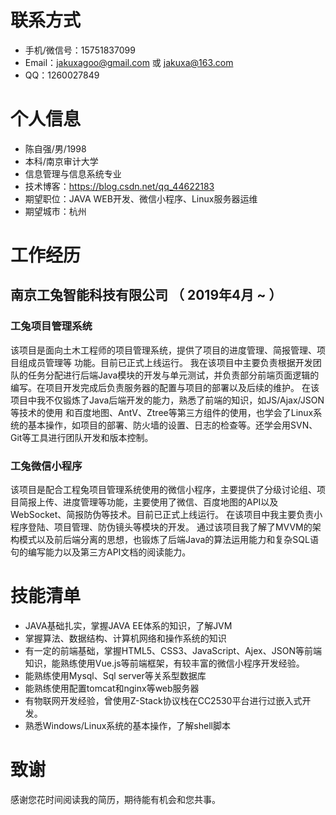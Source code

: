 
# 联系方式

- 手机/微信号：15751837099
- Email：jakuxagoo@gmail.com  或  jakuxa@163.com
- QQ：1260027849

# 个人信息

 - 陈自强/男/1998 
 - 本科/南京审计大学
 - 信息管理与信息系统专业 
 - 技术博客：https://blog.csdn.net/qq_44622183
 - 期望职位：JAVA WEB开发、微信小程序、Linux服务器运维
 - 期望城市：杭州

# 工作经历

## 南京工兔智能科技有限公司 （ 2019年4月 ~ ）

### 工兔项目管理系统
该项⽬是⾯向⼟⽊⼯程师的项⽬管理系统，提供了项⽬的进度管理、简报管理、项⽬组成员管理等 功能。⽬前已正式上线运⾏。 我在该项⽬中主要负责根据开发团队的任务分配进⾏后端Java模块的开发与单元测试，并负责部分前端⻚⾯逻辑的编写。在项⽬开发完成后负责服务器的配置与项⽬的部署以及后续的维护。 在该项⽬中我不仅锻炼了Java后端开发的能⼒，熟悉了前端的知识，如JS/Ajax/JSON等技术的使⽤ 和百度地图、AntV、Ztree等第三⽅组件的使⽤，也学会了Linux系统的基本操作，如项⽬的部署、防⽕墙的设置、⽇志的检查等。还学会⽤SVN、Git等⼯具进⾏团队开发和版本控制。
### 工兔微信小程序
该项⽬是配合⼯程兔项⽬管理系统使⽤的微信⼩程序，主要提供了分级讨论组、项⽬简报上传、进度管理等功能，主要使⽤了微信、百度地图的API以及WebSocket、简报防伪等技术。⽬前已正式上线运⾏。 在该项⽬中我主要负责小程序登陆、项目管理、防伪镜头等模块的开发。 通过该项⽬我了解了MVVM的架构模式以及前后端分离的思想，也锻炼了后端Java的算法运⽤能⼒和复杂SQL语句的编写能⼒以及第三⽅API⽂档的阅读能⼒。

# 技能清单


- JAVA基础扎实，掌握JAVA EE体系的知识，了解JVM
- 掌握算法、数据结构、计算机网络和操作系统的知识
- 有一定的前端基础，掌握HTML5、CSS3、JavaScript、Ajex、JSON等前端知识，能熟练使用Vue.js等前端框架，有较丰富的微信小程序开发经验。
- 能熟练使用Mysql、Sql server等关系型数据库
- 能熟练使用配置tomcat和nginx等web服务器
- 有物联网开发经验，曾使用Z-Stack协议栈在CC2530平台进行过嵌入式开发。
- 熟悉Windows/Linux系统的基本操作，了解shell脚本

# 致谢
感谢您花时间阅读我的简历，期待能有机会和您共事。
      